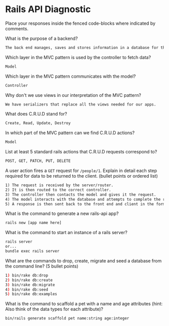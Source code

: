 # Rails API Diagnostic

Place your responses inside the fenced code-blocks where indicated by comments.

What is the purpose of a backend?

```md
The back end manages, saves and stores information in a database for the app which can be accessed by users at any given time.
```

Which layer in the MVC pattern is used by the controller to fetch data?

```md
Model
```

Which layer in the MVC pattern communicates with the model?

```md
Controller
```

Why don't we use views in our interpretation of the MVC pattern?

```md
We have serializers that replace all the views needed for our apps.
```

What does C.R.U.D stand for?

```md
Create, Read, Update, Destroy
```

In which part of the MVC pattern can we find C.R.U.D actions?

```md
Model
```

List at least 5 standard rails actions that C.R.U.D requests correspond to?

```md
POST, GET, PATCH, PUT, DELETE
```

A user action fires a `GET` request for `/people/1`. Explain in detail each step
required for data to be returned to the client. (bullet points or ordered list)

```md
1) The request is received by the server/router.
2) It is then routed to the correct controller.
3) The controller then contacts the model and gives it the request.
4) The model interacts with the database and attempts to complete the required request.
5) A response is then sent back to the front end and client in the form of JSON.
```

What is the command to generate a new rails-api app?

```bash
rails new [app name here]
```

What is the command to start an instance of a rails server?

```bash
rails server
or...
bundle exec rails server
```

What are the commands to drop, create, migrate and seed a database from the command
line? (5 bullet points)

```bash
1) bin/rake db:drop
2) bin/rake db:create
3) bin/rake db:migrate
4) bin/rake db:seed
5) bin/rake db:examples
```

What is the command to scaffold a pet with a name and age attributes (hint:
Also think of the data types for each attribute)?

```bash
bin/rails generate scaffold pet name:string age:integer
```
